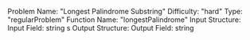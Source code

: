 Problem Name: "Longest Palindrome Substring"
Difficulty: "hard"
Type: "regularProblem"
Function Name: "longestPalindrome"
Input Structure:
Input Field: string s
Output Structure:
Output Field: string
